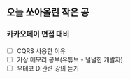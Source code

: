 ## 오늘 쏘아올린 작은 공

### 카카오페이 면접 대비
- [ ] CQRS 사용한 이유
- [ ] 가상 메모리 공부(유튜브 - 널널한 개발자)
- [ ] 우테코 DI관련 강의 듣기
